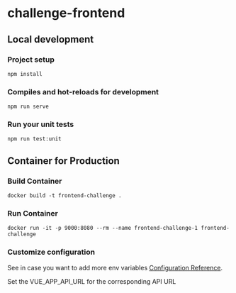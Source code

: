 # challenge-frontend

## Local development
### Project setup
```
npm install
```

### Compiles and hot-reloads for development
```
npm run serve
```

### Run your unit tests
```
npm run test:unit
```

## Container for Production
### Build Container
```
docker build -t frontend-challenge .
```
### Run Container
```
docker run -it -p 9000:8080 --rm --name frontend-challenge-1 frontend-challenge
```

### Customize configuration
See in case you want to add more env variables [Configuration Reference](https://cli.vuejs.org/guide/mode-and-env.html).

Set the VUE_APP_API_URL for the corresponding API URL

